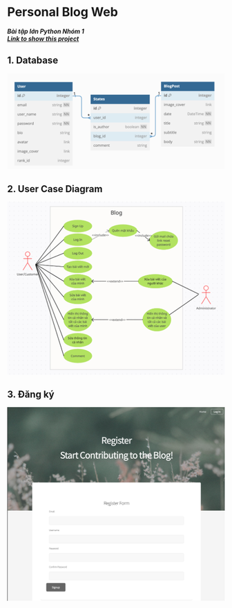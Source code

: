 # Personal Blog Web
***Bài tập lớn Python Nhóm 1***
<br>
***<a href="https://projectblogweb-python.onrender.com">Link to show this project</a>***

## 1. Database
<img alt="database" src="images_in_README/database.png"/>

## 2. User Case Diagram
<img alt="usercase" src="images_in_README/UserCase.png"/>

## 3. Đăng ký
<img alt="signup" src="images_in_README/SignUp.png"/>

